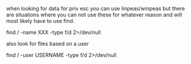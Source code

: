 
when looking for data for priv esc you can use linpeas/winpeas but there are situations where you can not use these for whatever reason and will most likely have to use find.

find / -name XXX -type f/d 2>/dev/null

also look for files based on a user

find / -user USERNAME -type f/d 2>/dev/null

